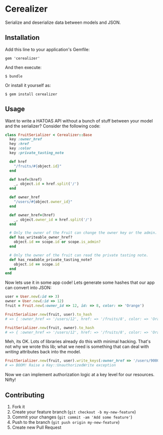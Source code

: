 # Cerealizer

Serialize and deserialize data between models and JSON.

## Installation

Add this line to your application's Gemfile:

    gem 'cerealizer'

And then execute:

    $ bundle

Or install it yourself as:

    $ gem install cerealizer

## Usage

Want to write a HATOAS API without a bunch of stuff between your model and the serializer? Consider the following code:

```ruby
class FruitSerializer < Cerealizer::Base
  key :owner_href
  hey :href
  key :color
  key :private_tasting_note

  def href
    "/fruits/#{object.id}"
  end

  def href=(href)
    _, object.id = href.split('/')
  end

  def owner_href
    "/users/#{object.owner_id}"
  end

  def owner_href=(href)
    _, object.owner_id = href.split('/')
  end

  # Only the owner of the Fruit can change the owner key or the admin.
  def has_writeable_owner_href?
    object.id == scope.id or scope.is_admin?
  end

  # Only the owner of the fruit can read the private tasting note.
  def has_readable_private_tasting_note?
    object.id == scope.id
  end
end
```

Now lets use it in some app code! Lets generate some hashes that our app can convert into JSON:

```ruby
user = User.new(:id => 3)
owner = User.new(:id => 12)
fruit = Fruit.new(:owner_id => 12, id: => 8, color: => 'Orange')

FruitSerializer.new(fruit, user).to_hash
# => { :owner_href => '/users/12', href: => '/fruits/8', color: => 'Orange' }

FruitSerializer.new(fruit, owner).to_hash
# => { :owner_href => '/users/12', href: => '/fruits/8', color: => 'Orange', :private_tasting_note => nil }
```

Meh, its OK. Lots of libraries already do this with minimal hacking. That's not why we wrote this lib; what we need is something that can deal with *writing* attributes back into the model.

```ruby
FruitSerializer.new(fruit, user).write_keys(:owner_href => '/users/9000')
# => BOOM! Raise a Key::UnauthorizedWrite exception
```

Now we can implement authorization logic at a key level for our resources. Nifty!

## Contributing

1. Fork it
2. Create your feature branch (`git checkout -b my-new-feature`)
3. Commit your changes (`git commit -am 'Add some feature'`)
4. Push to the branch (`git push origin my-new-feature`)
5. Create new Pull Request
